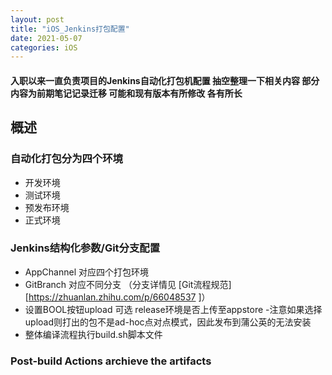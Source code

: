 ```yaml
---
layout: post
title: "iOS_Jenkins打包配置"
date: 2021-05-07
categories: iOS
---
```


#### 入职以来一直负责项目的Jenkins自动化打包机配置 抽空整理一下相关内容 部分内容为前期笔记记录迁移 可能和现有版本有所修改 各有所长

## 概述
### 自动化打包分为四个环境
* 开发环境
* 测试环境
* 预发布环境
* 正式环境


### Jenkins结构化参数/Git分支配置
* AppChannel 对应四个打包环境
* GitBranch 对应不同分支 （分支详情见 [Git流程规范][https://zhuanlan.zhihu.com/p/66048537 ]）
* 设置BOOL按钮upload 可选 release环境是否上传至appstore -注意如果选择upload则打出的包不是ad-hoc点对点模式，因此发布到蒲公英的无法安装
* 整体编译流程执行build.sh脚本文件







### Post-build Actions archieve the artifacts